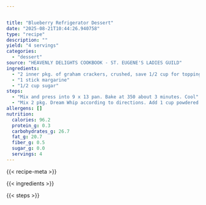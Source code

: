 ```yaml
---


title: "Blueberry Refrigerator Dessert"
date: "2025-08-21T10:44:26.940758"
type: "recipe"
description: ""
yield: "4 servings"
categories:
  - "dessert"
source: "HEAVENLY DELIGHTS COOKBOOK - ST. EUGENE'S LADIES GUILD"
ingredients:
  - "2 inner pkg. of graham crackers, crushed, save 1/2 cup for topping"
  - "1 stick margarine"
  - "1/2 cup sugar"
steps:
  - "Mix and press into 9 x 13 pan. Bake at 350 about 3 minutes. Cool"
  - "Mix 2 pkg. Dream Whip according to directions. Add 1 cup powdered sugar - Beat well. Add 4 oz. softened Philadelphia Cream Cheese and whip until fluffy. Layer half the Dream Whip mixture over crust. Add 1 can Blueberry Pie Filling, add the rest of the Dream Whip mix, and top with crumbs. Refrigerate."
allergens: []
nutrition:
  calories: 96.2
  protein_g: 0.3
  carbohydrates_g: 26.7
  fat_g: 20.7
  fiber_g: 0.5
  sugar_g: 0.0
  servings: 4
---
```


{{< recipe-meta >}}

{{< ingredients >}}

{{< steps >}}

